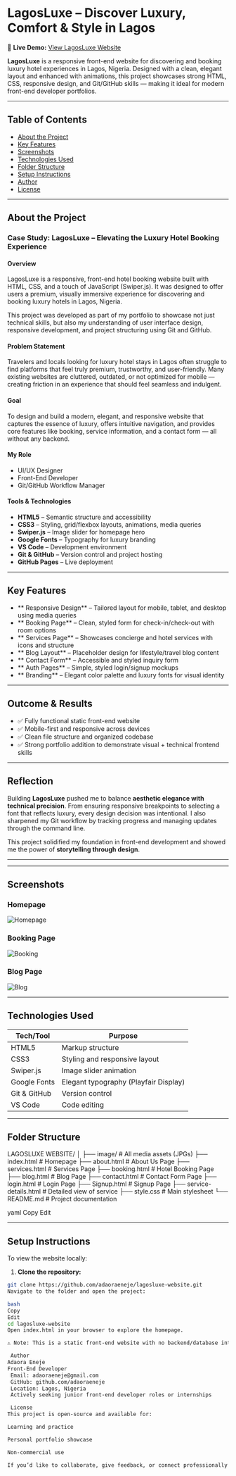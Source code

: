 # LagosLuxe – Discover Luxury, Comfort & Style in Lagos 
🔗 **Live Demo:** [View LagosLuxe Website](https://adaoraeneje.github.io/lagosluxe-website/)


**LagosLuxe** is a responsive front-end website for discovering and booking luxury hotel experiences in Lagos, Nigeria. Designed with a clean, elegant layout and enhanced with animations, this project showcases strong HTML, CSS, responsive design, and Git/GitHub skills — making it ideal for modern front-end developer portfolios.

---

##  Table of Contents

- [About the Project](#about-the-project)
- [Key Features](#key-features)
- [Screenshots](#screenshots)
- [Technologies Used](#technologies-used)
- [Folder Structure](#folder-structure)
- [Setup Instructions](#setup-instructions)
- [Author](#author)
- [License](#license)

---

##  About the Project

###  Case Study: LagosLuxe – Elevating the Luxury Hotel Booking Experience

 ####  Overview
LagosLuxe is a responsive, front-end hotel booking website built with HTML, CSS, and a touch of JavaScript (Swiper.js). It was designed to offer users a premium, visually immersive experience for discovering and booking luxury hotels in Lagos, Nigeria.

This project was developed as part of my portfolio to showcase not just technical skills, but also my understanding of user interface design, responsive development, and project structuring using Git and GitHub.

####  Problem Statement
Travelers and locals looking for luxury hotel stays in Lagos often struggle to find platforms that feel truly premium, trustworthy, and user-friendly. Many existing websites are cluttered, outdated, or not optimized for mobile — creating friction in an experience that should feel seamless and indulgent.

####  Goal
To design and build a modern, elegant, and responsive website that captures the essence of luxury, offers intuitive navigation, and provides core features like booking, service information, and a contact form — all without any backend.

####  My Role
- UI/UX Designer  
- Front-End Developer  
- Git/GitHub Workflow Manager

####  Tools & Technologies
- **HTML5** – Semantic structure and accessibility  
- **CSS3** – Styling, grid/flexbox layouts, animations, media queries  
- **Swiper.js** – Image slider for homepage hero  
- **Google Fonts** – Typography for luxury branding  
- **VS Code** – Development environment  
- **Git & GitHub** – Version control and project hosting  
- **GitHub Pages** – Live deployment

---

##  Key Features

- ** Responsive Design** – Tailored layout for mobile, tablet, and desktop using media queries  
- ** Booking Page** – Clean, styled form for check-in/check-out with room options  
- ** Services Page** – Showcases concierge and hotel services with icons and structure  
- ** Blog Layout** – Placeholder design for lifestyle/travel blog content  
- ** Contact Form** – Accessible and styled inquiry form  
- ** Auth Pages** – Simple, styled login/signup mockups  
- ** Branding** – Elegant color palette and luxury fonts for visual identity

---

##  Outcome & Results

- ✅ Fully functional static front-end website  
- ✅ Mobile-first and responsive across devices  
- ✅ Clean file structure and organized codebase  
- ✅ Strong portfolio addition to demonstrate visual + technical frontend skills

---

##  Reflection

Building **LagosLuxe** pushed me to balance **aesthetic elegance with technical precision**. From ensuring responsive breakpoints to selecting a font that reflects luxury, every design decision was intentional. I also sharpened my Git workflow by tracking progress and managing updates through the command line.

This project solidified my foundation in front-end development and showed me the power of **storytelling through design**.

---

---



##  Screenshots

###  Homepage  
![Homepage](./docs/image/HOME%20.png)

###  Booking Page  
![Booking](./docs/image/Booking.png)

###  Blog Page  
![Blog](./docs/image/Blog.png)

---

##  Technologies Used

| Tech/Tool     | Purpose                               |
|---------------|----------------------------------------|
| HTML5         | Markup structure                       |
| CSS3          | Styling and responsive layout          |
| Swiper.js     | Image slider animation                 |
| Google Fonts  | Elegant typography (Playfair Display)  |
| Git & GitHub  | Version control                        |
| VS Code       | Code editing                          |

---

##  Folder Structure

LAGOSLUXE WEBSITE/
│
├── image/ # All media assets (JPGs)
├── index.html # Homepage
├── about.html # About Us Page
├── services.html # Services Page
├── booking.html # Hotel Booking Page
├── blog.html # Blog Page
├── contact.html # Contact Form Page
├── login.html # Login Page
├── Signup.html # Signup Page
├── service-details.html # Detailed view of service
├── style.css # Main stylesheet
└── README.md # Project documentation

yaml
Copy
Edit

---

##  Setup Instructions

To view the website locally:

1. **Clone the repository:**

```bash
git clone https://github.com/adaoraeneje/lagosluxe-website.git
Navigate to the folder and open the project:

bash
Copy
Edit
cd lagosluxe-website
Open index.html in your browser to explore the homepage.

⚠️ Note: This is a static front-end website with no backend/database integration.

 Author
Adaora Eneje
Front-End Developer
 Email: adaoraeneje@gmail.com
 GitHub: github.com/adaoraeneje
 Location: Lagos, Nigeria
 Actively seeking junior front-end developer roles or internships

 License
This project is open-source and available for:

Learning and practice

Personal portfolio showcase

Non-commercial use

If you’d like to collaborate, give feedback, or connect professionally — feel free to reach out via GitHub or email.

